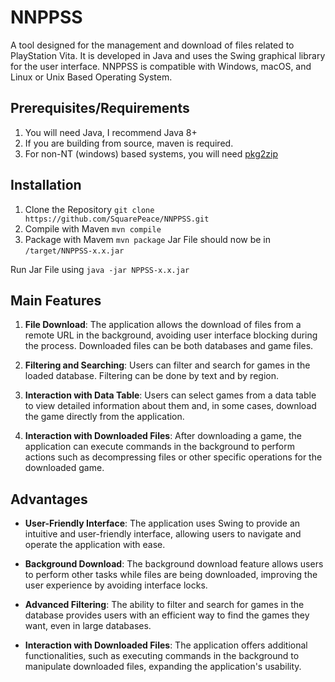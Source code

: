 # NNPPSS

A tool designed for the management and download of files related to PlayStation Vita. It is developed in Java and uses the Swing graphical library for the user interface.
NNPPSS is compatible with Windows, macOS, and Linux or Unix Based Operating System.

## Prerequisites/Requirements

1. You will need Java, I recommend Java 8+
2. If you are building from source, maven is required.
3. For non-NT (windows) based systems, you will need [pkg2zip](https://github.com/mmozeiko/pkg2zip)

## Installation

1. Clone the Repository `git clone https://github.com/SquarePeace/NNPPSS.git`
2. Compile with Maven `mvn compile`
3. Package with Mavem `mvn package`
Jar File should now be in `/target/NNPPSS-x.x.jar`

Run Jar File using `java -jar NPPSS-x.x.jar`

## Main Features

1. **File Download**: The application allows the download of files from a remote URL in the background, avoiding user interface blocking during the process. Downloaded files can be both databases and game files.

2. **Filtering and Searching**: Users can filter and search for games in the loaded database. Filtering can be done by text and by region.

3. **Interaction with Data Table**: Users can select games from a data table to view detailed information about them and, in some cases, download the game directly from the application.

4. **Interaction with Downloaded Files**: After downloading a game, the application can execute commands in the background to perform actions such as decompressing files or other specific operations for the downloaded game.

## Advantages

- **User-Friendly Interface**: The application uses Swing to provide an intuitive and user-friendly interface, allowing users to navigate and operate the application with ease.

- **Background Download**: The background download feature allows users to perform other tasks while files are being downloaded, improving the user experience by avoiding interface locks.

- **Advanced Filtering**: The ability to filter and search for games in the database provides users with an efficient way to find the games they want, even in large databases.

- **Interaction with Downloaded Files**: The application offers additional functionalities, such as executing commands in the background to manipulate downloaded files, expanding the application's usability.
